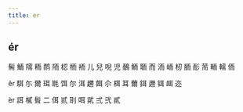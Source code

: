 ```yaml
---
title: er
---
```


## ér
髵
鮞
隭
粫
鸸
陑
梕
栭
袻
儿
兒
唲
児
鴯
鲕
聏
而
洏
峏
杒
胹
耏
荋
輀
轜
侕










ěr
駬
尓
爾
珥
毦
饵
尔
洱
趰
餌
尒
栮
耳
薾
鉺
邇
铒
衈
迩







èr
誀
樲
髶
二
佴
贰
刵
咡
貮
弍
弐
貳
